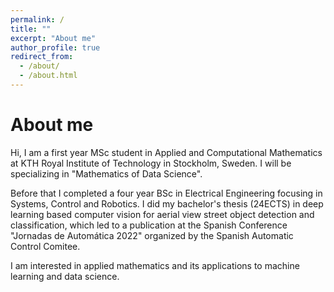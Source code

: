 ```yaml
---
permalink: /
title: ""
excerpt: "About me"
author_profile: true
redirect_from: 
  - /about/
  - /about.html
---
```

About me
======
Hi, I am a first year MSc student in Applied and Computational Mathematics at KTH Royal Institute of Technology in Stockholm, Sweden. I will be specializing in "Mathematics of Data Science". 

Before that I completed a four year BSc in Electrical Engineering focusing in Systems, Control and Robotics. I did my bachelor's thesis (24ECTS) in deep learning based computer vision for aerial view street object detection and classification, which led to a publication at the Spanish Conference "Jornadas de Automática 2022" organized by the Spanish Automatic Control Comitee.

I am interested in applied mathematics and its applications to machine learning and data science.
